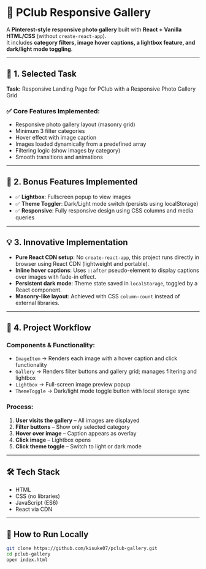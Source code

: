 # 📸 PClub Responsive Gallery

A **Pinterest-style responsive photo gallery** built with **React + Vanilla HTML/CSS** (without `create-react-app`).  
It includes **category filters, image hover captions, a lightbox feature, and dark/light mode toggling**.

---

## 🚀 1. Selected Task
**Task:** Responsive Landing Page for PClub with a Responsive Photo Gallery Grid

### ✅ Core Features Implemented:
- Responsive photo gallery layout (masonry grid)
- Minimum 3 filter categories
- Hover effect with image caption
- Images loaded dynamically from a predefined array
- Filtering logic (show images by category)
- Smooth transitions and animations

---

## 🎁 2. Bonus Features Implemented
- ✅ **Lightbox**: Fullscreen popup to view images
- ✅ **Theme Toggler**: Dark/Light mode switch (persists using localStorage)
- ✅ **Responsive**: Fully responsive design using CSS columns and media queries

---

## 💡 3. Innovative Implementation
- **Pure React CDN setup**: No `create-react-app`, this project runs directly in browser using React CDN (lightweight and portable).
- **Inline hover captions**: Uses `::after` pseudo-element to display captions over images with fade-in effect.
- **Persistent dark mode**: Theme state saved in `localStorage`, toggled by a React component.
- **Masonry-like layout**: Achieved with CSS `column-count` instead of external libraries.

---


## 🔁 4. Project Workflow

### Components & Functionality:
- `ImageItem` → Renders each image with a hover caption and click functionality
- `Gallery` → Renders filter buttons and gallery grid; manages filtering and lightbox
- `Lightbox` → Full-screen image preview popup
- `ThemeToggle` → Dark/light mode toggle button with local storage sync

### Process:
1. **User visits the gallery** – All images are displayed
2. **Filter buttons** – Show only selected category
3. **Hover over image** – Caption appears as overlay
4. **Click image** – Lightbox opens
5. **Click theme toggle** – Switch to light or dark mode

---

## 🛠️ Tech Stack
- HTML
- CSS (no libraries)
- JavaScript (ES6)
- React via CDN

---

## 📁 How to Run Locally

```bash
git clone https://github.com/kisuke07/pclub-gallery.git
cd pclub-gallery
open index.html
